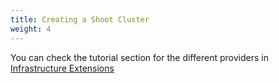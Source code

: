 ```yaml
---
title: Creating a Shoot Cluster
weight: 4
---
```


You can check the tutorial section for the different providers in [Infrastructure Extensions](https://gardener.cloud/docs/extensions/infrastructure-extensions/)
